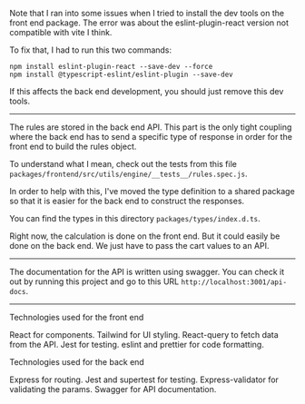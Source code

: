 Note that I ran into some issues when I tried to install the dev tools on the front end package. The error was about the eslint-plugin-react version not compatible with vite I think.

To fix that, I had to run this two commands:

```
npm install eslint-plugin-react --save-dev --force
npm install @typescript-eslint/eslint-plugin --save-dev
```

If this affects the back end development, you should just remove this dev tools.

---

The rules are stored in the back end API. This part is the only tight coupling where the back end has to send a specific type of response in order for the front end to build the rules object.

To understand what I mean, check out the tests from this file `packages/frontend/src/utils/engine/__tests__/rules.spec.js`.

In order to help with this, I've moved the type definition to a shared package so that it is easier for the back end to construct the responses. 

You can find the types in this directory `packages/types/index.d.ts`.

Right now, the calculation is done on the front end. But it could easily be done on the back end. We just have to pass the cart values to an API.

---

The documentation for the API is written using swagger. You can check it out by running this project and go to this URL `http://localhost:3001/api-docs`.

---

Technologies used for the front end

React for components. Tailwind for UI styling. React-query to fetch data from the API. Jest for testing. eslint and prettier for code formatting.

Technologies used for the back end

Express for routing. Jest and supertest for testing. Express-validator for validating the params. Swagger for API documentation. 
